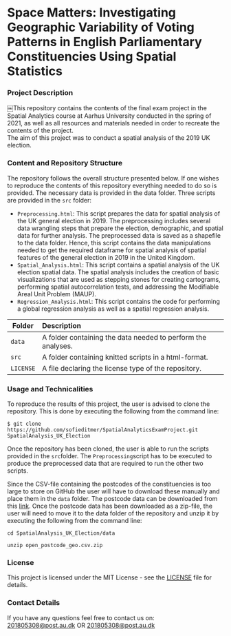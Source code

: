 # Space Matters: Investigating Geographic Variability of Voting Patterns in English Parliamentary Constituencies Using Spatial Statistics

### Project Description <br>
￼This repository contains the contents of the final exam project in the Spatial Analytics course at Aarhus University conducted in the spring of 2021, as well as all resources and materials needed in order to recreate the contents of the project. <br>
The aim of this project was to conduct a spatial analysis of the 2019 UK election. 

### Content and Repository Structure <br>
The repository follows the overall structure presented below. If one wishes to reproduce the contents of this repository everything needed to do so is provided. The necessary data is provided in the data folder. Three scripts are provided in the ```src```  folder: <br>

- ```Preprocessing.html```: This script prepares the data for spatial analysis of the UK general election in 2019. The preprocessing includes several data wrangling steps that prepare the election, demographic, and spatial data for further analysis. The preprocessed data is saved as a shapefile to the data folder. Hence, this script contains the data manipulations needed to get the required dataframe for spatial analysis of spatial features of the general election in 2019 in the United Kingdom.
- ```Spatial_Analysis.html```:  This script contains a spatial analysis of the UK election spatial data. The spatial analysis includes the creation of basic visualizations that are used as stepping stones for creating cartograms, performing spatial autocorrelation tests, and addressing the Modifiable Areal Unit Problem (MAUP). 
- ```Regression_Analysis.html```: This script contains the code for performing a global regression analysis as well as a spatial regression analysis.

| Folder | Description|
|--------|:-----------|
| ```data``` | A folder containing the data needed to perform the analyses.
| ```src``` | A folder containing knitted scripts in a html-format. 
| ```LICENSE``` | A file declaring the license type of the repository.

### Usage and Technicalities <br>
To reproduce the results of this project, the user is advised to clone the repository. This is done by executing the following from the command line: 

```
$ git clone https://github.com/sofieditmer/SpatialAnalyticsExamProject.git SpatialAnalysis_UK_Election
```

Once the repository has been cloned, the user is able to run the scripts provided in the ```src```folder. The ```Preprocessing```script has to be executed to produce the preprocessed data that are required to run the other two scripts. 

Since the CSV-file containing the postcodes of the constituencies is too large to store on GitHub the user will have to download these manually and place them in the ```data``` folder. The postcode data can be downloaded from this [link](https://www.getthedata.com/downloads/open_postcode_geo.csv.zip).
Once the postcode data has been downloaded as a zip-file, the user will need to move it to the data folder of the repository and unzip it by executing the following from the command line:

```
cd SpatialAnalysis_UK_Election/data

unzip open_postcode_geo.csv.zip
```

### License <br>
This project is licensed under the MIT License - see the [LICENSE](https://github.com/sofieditmer/SpatialAnalyticsExamProject/blob/main/LICENSE) file for details.

### Contact Details <br>
If you have any questions feel free to contact us on: <br> 
[201805308@post.au.dk](201805308@post.au.dk) OR [201805308@post.au.dk](201806701@post.au.dk)

